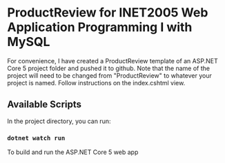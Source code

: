# ProductReview for INET2005 Web Application Programming I with MySQL

For convenience, I have created a ProductReview template of an ASP.NET Core 5 project folder and pushed it to github. Note that the name of the project will need to be changed from "ProductReview" to whatever your project is named. Follow instructions on the index.cshtml view.

## Available Scripts

In the project directory, you can run:

### `dotnet watch run`

To build and run the ASP.NET Core 5 web app